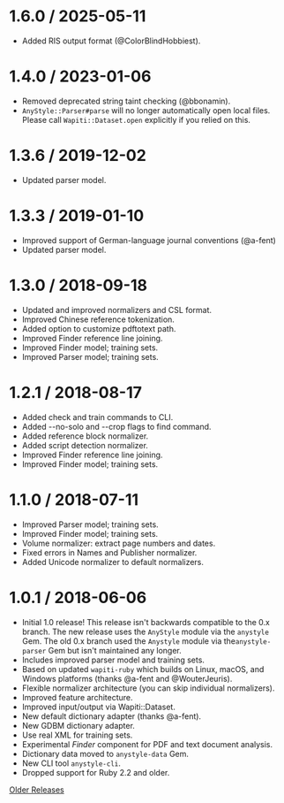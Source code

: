 1.6.0 / 2025-05-11
==================
* Added RIS output format (@ColorBlindHobbiest).

1.4.0 / 2023-01-06
==================
* Removed deprecated string taint checking (@bbonamin).
* `AnyStyle::Parser#parse` will no longer automatically open local files.
  Please call `Wapiti::Dataset.open` explicitly if you relied on this.

1.3.6 / 2019-12-02
==================
* Updated parser model.

1.3.3 / 2019-01-10
==================
* Improved support of German-language journal conventions (@a-fent)
* Updated parser model.

1.3.0 / 2018-09-18
==================
* Updated and improved normalizers and CSL format.
* Improved Chinese reference tokenization.
* Added option to customize pdftotext path.
* Improved Finder reference line joining.
* Improved Finder model; training sets.
* Improved Parser model; training sets.

1.2.1 / 2018-08-17
==================
* Added check and train commands to CLI.
* Added --no-solo and --crop flags to find command.
* Added reference block normalizer.
* Added script detection normalizer.
* Improved Finder reference line joining.
* Improved Finder model; training sets.

1.1.0 / 2018-07-11
==================
* Improved Parser model; training sets.
* Improved Finder model; training sets.
* Volume normalizer: extract page numbers and dates.
* Fixed errors in Names and Publisher normalizer.
* Added Unicode normalizer to default normalizers.

1.0.1 / 2018-06-06
==================
* Initial 1.0 release!
    This release isn't backwards compatible to the 0.x branch.
    The new release uses the `AnyStyle` module via the `anystyle` Gem.
    The old 0.x branch used the `Anystyle` module via the`anystyle-parser` Gem
    but isn't maintained any longer.
* Includes improved parser model and training sets.
* Based on updated `wapiti-ruby` which builds on Linux, macOS, and Windows platforms
    (thanks @a-fent and @WouterJeuris).
* Flexible normalizer architecture (you can skip individual normalizers).
* Improved feature architecture.
* Improved input/output via Wapiti::Dataset.
* New default dictionary adapter (thanks @a-fent).
* New GDBM dictionary adapter.
* Use real XML for training sets.
* Experimental *Finder* component for PDF and text document analysis.
* Dictionary data moved to `anystyle-data` Gem.
* New CLI tool `anystyle-cli`.
* Dropped support for Ruby 2.2 and older.


[Older Releases](https://github.com/inukshuk/anystyle/blob/0.x/HISTORY.md)
